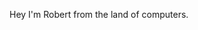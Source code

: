 Hey I'm Robert from the land of computers.

<!---
RobertLuiten/RobertLuiten is a ✨ special ✨ repository because its `README.md` (this file) appears on your GitHub profile.
You can click the Preview link to take a look at your changes.
--->
